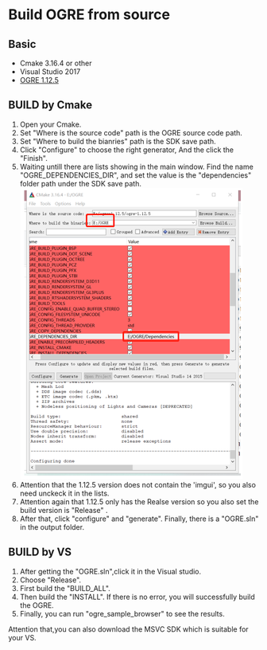 # Build OGRE from source

## Basic
* Cmake 3.16.4 or other
* Visual Studio 2017
* [OGRE 1.12.5](https://www.ogre3d.org/download/sdk/sdk-ogre)

## BUILD by Cmake

1. Open your Cmake.
2. Set "Where is the source code" path is the OGRE source code path.
3. Set "Where to build the bianries" path is the SDK save path.
4. Click "Configure" to choose the right generator, And the click the "Finish".
5. Waiting untill there are lists showing in the main window. Find the name "OGRE_DEPENDENCIES_DIR", and set the value is the "dependencies" folder path under the SDK save path. 
![show](https://github.com/LittleQBerry/Create_OGRE_project/blob/master/20200718141701.png)
6. Attention that the 1.12.5 version does not contain the 'imgui', so you also need unckeck it in the lists. 
7. Attention again that 1.12.5 only has the Realse version so you also set the build version is "Release" .
8. After that, click "configure" and "generate". Finally, there is a "OGRE.sln" in the output folder.

## BUILD by VS
1. After getting the "OGRE.sln",click it in the Visual studio.
2. Choose "Release".
3. First build the "BUILD_ALL".
4. Then build the "INSTALL". If there is no error, you will successfully build the OGRE.
5. Finally, you can run "ogre_sample_browser" to see the results. 


Attention that,you can also download the MSVC SDK which is suitable for your VS.
